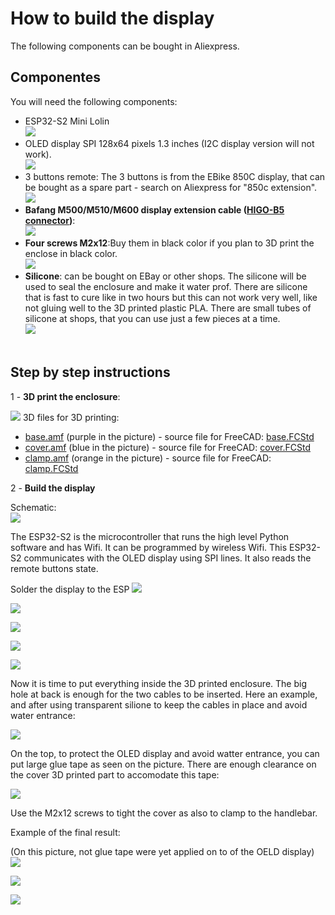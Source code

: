 # How to build the display

The following components can be bought in Aliexpress.

## Componentes
You will need the following components:
* ESP32-S2 Mini Lolin<br>
![](./ESP32-S2.png)<br>
* OLED display SPI 128x64 pixels 1.3 inches (I2C display version will not work).<br>
![](./oled_display_1.3-spi.png)<br>
* 3 buttons remote: The 3 buttons is from the EBike 850C display, that can be bought as a spare part - search on Aliexpress for "850c extension".<br>
![](./850c_keypad.png)<br>
* **Bafang M500/M510/M600 display extension cable ([HIGO-B5 connector](https://www.aliexpress.com/item/1005003656557018.html))**:<br>
![](display_cable.png)<br>
* **Four screws M2x12**:Buy them in black color if you plan to 3D print the enclose in black color.<br>
![](./screw.jpg)<br>
* **Silicone**: can be bought on EBay or other shops. The silicone will be used to seal the enclosure and make it water prof. There are silicone that is fast to cure like in two hours but this can not work very well, like not gluing well to the 3D printed plastic PLA. There are small tubes of silicone at shops, that you can use just a few pieces at a time.<br>
![](./silicone.jpg)<br><br>

## Step by step instructions

1 - **3D print the enclosure**:

![](enclosure_3d.png)
3D files for 3D printing:
* [base.amf](base.amf) (purple in the picture) - source file for FreeCAD: [base.FCStd](base.FCStd) 
* [cover.amf](cover.amf) (blue in the picture) - source file for FreeCAD: [cover.FCStd](cover.FCStd)
* [clamp.amf](clamp.amf) (orange in the picture) - source file for FreeCAD: [clamp.FCStd](clamp.FCStd)

2 - **Build the display**

Schematic:<br>
[![](schematic.png)](schematic.png)

The ESP32-S2 is the microcontroller that runs the high level Python software and has Wifi. It can be programmed by wireless Wifi.
This ESP32-S2 communicates with the OLED display using SPI lines. It also reads the remote buttons state.<br>

Solder the display to the ESP
![](display-3.jpg)

![](display-2.jpg)

![](display-1.jpg)



![](display-4.jpg)

![](display-5.jpg)

Now it is time to put everything inside the 3D printed enclosure. The big hole at back is enough for the two cables to be inserted. Here an example, and after using transparent silione to keep the cables in place and avoid water entrance:

![](build-1.png)

On the top, to protect the OLED display and avoid watter entrance, you can put large glue tape as seen on the picture. There are enough clearance on the cover 3D printed part to accomodate this tape:

![](build-2.png)

Use the M2x12 screws to tight the cover as also to clamp to the handlebar.

Example of the final result:

(On this picture, not glue tape were yet applied on to of the OELD display)
![](08.png)

![](02.png)

![](04.png)
